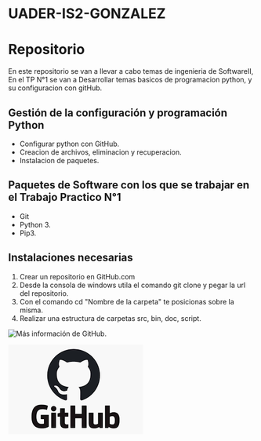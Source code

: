 # UADER-IS2-GONZALEZ

# Repositorio

En este repositorio se van a llevar a cabo temas de ingenieria de SoftwareII,
En el TP N°1 se van a Desarrollar temas basicos de programacion python, y su configuracion con gitHub. 


## Gestión de la configuración y programación Python 

- Configurar python con GitHub.
- Creacion de archivos, eliminacion y recuperacion. 
- Instalacion de paquetes.

## Paquetes de Software con los que se trabajar en el Trabajo Practico N°1
- Git
- Python 3. 
- Pip3.


## Instalaciones necesarias

1. Crear un repositorio en GitHub.com
2. Desde la consola de windows utila el comando git clone y pegar la url del repositorio.
3. Con el comando cd "Nombre de la carpeta" te posicionas sobre la misma.
4. Realizar una estructura de carpetas src, bin, doc, script.




![Más información de GitHub](https://www.google.com.ar/url?sa=i&url=https%3A%2F%2Fwww.hackaboss.com%2Fblog%2Fgithub-utilidad-copilot&psig=AOvVaw0KqDt3mOfVT2CwZm4uuErP&ust=1711235116811000&source=images&cd=vfe&opi=89978449&ved=2ahUKEwjDxbHb_YiFAxUETLgEHX11AZYQjRx6BAgAEBY).

![Foto GitHub](src/descarga.png)


